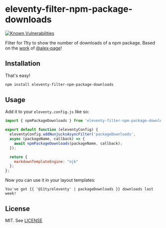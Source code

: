 # eleventy-filter-npm-package-downloads

[![Known Vulnerabilities](https://snyk.io/test/github/Ryuno-Ki/eleventy-filter-npm-package-downloads/badge.svg?targetFile=package.json)](https://snyk.io/test/github/Ryuno-Ki/eleventy-filter-npm-package-downloads?targetFile=package.json)

Filter for 11ty to show the number of downloads of a npm package.
Based on the [work](https://github.com/11ty/eleventy/issues/471#issuecomment-482988986)
of [@alex-page](https://github.com/alex-page)!

## Installation

That's easy!

```sh
npm install eleventy-filter-npm-package-downloads
```

## Usage

Add it to your `eleventy.config.js` like so:

```js
import { npmPackageDownloads } from 'eleventy-filter-npm-package-downloads';

export default function (eleventyConfig) {
  eleventyConfig.addNunjucksAsyncFilter('packageDownloads',
  async (packageName, callback) => {
    await npmPackageDownloads(packageName, callback);
  });

  return {
    markdownTemplateEngine: "njk"
  };
};
```

Now you can use it in your layout templates:

```njk
You've got {{ '@11ty/eleventy' | packageDownloads }} downloads last week!
```

## License

MIT. See [LICENSE](./LICENSE)
